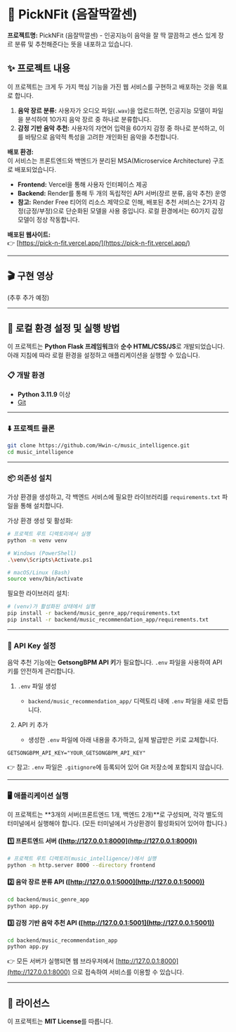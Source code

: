 # 🎵 PickNFit (음잘딱깔센)

**프로젝트명:** PickNFit (음잘딱깔센) - 인공지능이 음악을 잘 딱 깔끔하고 센스 있게 장르 분류 및 추천해준다는 뜻을 내포하고 있습니다.

## ✨ 프로젝트 내용

이 프로젝트는 크게 두 가지 핵심 기능을 가진 웹 서비스를 구현하고 배포하는 것을 목표로 합니다.

1. **음악 장르 분류:** 사용자가 오디오 파일(`.wav`)을 업로드하면, 인공지능 모델이 파일을 분석하여 10가지 음악 장르 중 하나로 분류합니다.  
2. **감정 기반 음악 추천:** 사용자의 자연어 입력을 60가지 감정 중 하나로 분석하고, 이를 바탕으로 음악적 특성을 고려한 개인화된 음악을 추천합니다.

**배포 환경:**  
이 서비스는 프론트엔드와 백엔드가 분리된 MSA(Microservice Architecture) 구조로 배포되었습니다.
- **Frontend:** Vercel을 통해 사용자 인터페이스 제공  
- **Backend:** Render를 통해 두 개의 독립적인 API 서버(장르 분류, 음악 추천) 운영  
- **참고:** Render Free 티어의 리소스 제약으로 인해, 배포된 추천 서비스는 2가지 감정(긍정/부정)으로 단순화된 모델을 사용 중입니다. 로컬 환경에서는 60가지 감정 모델이 정상 작동합니다.

**배포된 웹사이트:**  
👉 [https://pick-n-fit.vercel.app/](https://pick-n-fit.vercel.app/)

---

## 🎬 구현 영상
(추후 추가 예정)

---

## 🚀 로컬 환경 설정 및 실행 방법

이 프로젝트는 **Python Flask 프레임워크**와 **순수 HTML/CSS/JS**로 개발되었습니다.  
아래 지침에 따라 로컬 환경을 설정하고 애플리케이션을 실행할 수 있습니다.

### 📋 개발 환경
- **Python 3.11.9** 이상  
- [Git](https://git-scm.com/downloads)

---

### ⬇️ 프로젝트 클론
```bash
git clone https://github.com/Hwin-c/music_intelligence.git
cd music_intelligence
````

---

### 📦 의존성 설치

가상 환경을 생성하고, 각 백엔드 서비스에 필요한 라이브러리를 `requirements.txt` 파일을 통해 설치합니다.

가상 환경 생성 및 활성화:

```bash
# 프로젝트 루트 디렉토리에서 실행
python -m venv venv

# Windows (PowerShell)
.\venv\Scripts\Activate.ps1

# macOS/Linux (Bash)
source venv/bin/activate
```

필요한 라이브러리 설치:

```bash
# (venv)가 활성화된 상태에서 실행
pip install -r backend/music_genre_app/requirements.txt
pip install -r backend/music_recommendation_app/requirements.txt
```

---

### 🔑 API Key 설정

음악 추천 기능에는 **GetsongBPM API 키**가 필요합니다. `.env` 파일을 사용하여 API 키를 안전하게 관리합니다.

1. `.env` 파일 생성

   * `backend/music_recommendation_app/` 디렉토리 내에 `.env` 파일을 새로 만듭니다.
2. API 키 추가

   * 생성한 `.env` 파일에 아래 내용을 추가하고, 실제 발급받은 키로 교체합니다.

```env
GETSONGBPM_API_KEY="YOUR_GETSONGBPM_API_KEY"
```

👉 참고: `.env` 파일은 `.gitignore`에 등록되어 있어 Git 저장소에 포함되지 않습니다.

---

### 🖥️ 애플리케이션 실행

이 프로젝트는 \*\*3개의 서버(프론트엔드 1개, 백엔드 2개)\*\*로 구성되며, 각각 별도의 터미널에서 실행해야 합니다.
(모든 터미널에서 가상환경이 활성화되어 있어야 합니다.)

#### 1️⃣ 프론트엔드 서버 ([http://127.0.0.1:8000](http://127.0.0.1:8000))

```bash
# 프로젝트 루트 디렉토리(music_intelligence/)에서 실행
python -m http.server 8000 --directory frontend
```

#### 2️⃣ 음악 장르 분류 API ([http://127.0.0.1:5000](http://127.0.0.1:5000))

```bash
cd backend/music_genre_app
python app.py
```

#### 3️⃣ 감정 기반 음악 추천 API ([http://127.0.0.1:5001](http://127.0.0.1:5001))

```bash
cd backend/music_recommendation_app
python app.py
```

👉 모든 서버가 실행되면 웹 브라우저에서 [http://127.0.0.1:8000](http://127.0.0.1:8000) 으로 접속하여 서비스를 이용할 수 있습니다.

---

## 📄 라이선스

이 프로젝트는 **MIT License**를 따릅니다.